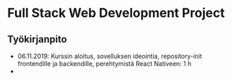 # Full Stack Web Development Project

## Työkirjanpito

- 06.11.2019: Kurssin aloitus, sovelluksen ideointia, repository-init frontendille ja backendille, perehtymistä React Nativeen: 1 h
-
